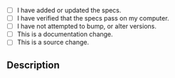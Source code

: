 - [ ] I have added or updated the specs.
- [ ] I have verified that the specs pass on my computer.
- [ ] I have not attempted to bump, or alter versions.
- [ ] This is a documentation change.
- [ ] This is a source change.

## Description

<!--
  What issue are you trying to resolve?
  It's always nice to get a brief description.
  Note: you should provide the same in your commit message.
    not everybody uses Github's Web UI.
-->
